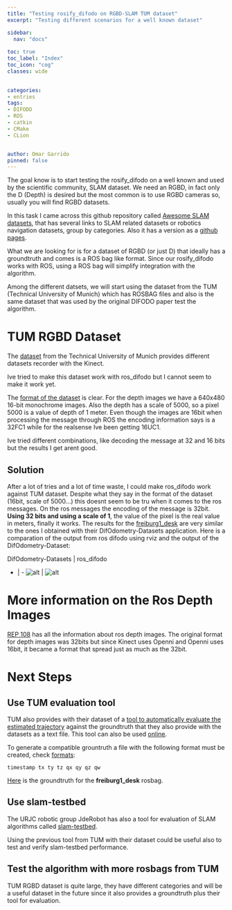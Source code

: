 ```yaml
---
title: "Testing rosify_difodo on RGBD-SLAM TUM dataset"
excerpt: "Testing different scenarios for a well known dataset"

sidebar:
  nav: "docs"
  
toc: true
toc_label: "Index"
toc_icon: "cog"
classes: wide
  

categories:
- entries
tags:
- DIFODO
- ROS
- catkin
- CMake
- CLion


author: Omar Garrido
pinned: false
---
```


The goal know is to start testing the rosify_difodo on a well known and used by the scientific community, SLAM dataset. We need an RGBD, in fact only the D (Depth) is desired but the most common is to use RGBD cameras so, usually you will find RGBD datasets.

In this task I came across this github repository called [Awesome SLAM datasets](https://github.com/youngguncho/awesome-slam-datasets), that has several links to SLAM related datasets or robotics navigation datasets, group by categories. Also it has a version as a [github pages](https://sites.google.com/view/awesome-slam-datasets/).

What we are looking for is for a dataset of RGBD (or just D) that ideally has a groundtruth and comes is a ROS bag like format. Since our rosify_difodo works with ROS, using a ROS bag will simplify integration with the algorithm.

Among the different datsets, we will start using the dataset from the TUM (Technical University of Munich) which has ROSBAG files and also is the same dataset that was used by the original DIFODO paper test the algorithm.

# TUM RGBD Dataset
The [dataset](https://vision.in.tum.de/data/datasets/rgbd-dataset) from the Technical University of Munich provides different datasets recorder with the Kinect.

Ive tried to make this dataset work with ros_difodo but I cannot seem to make it work yet.

The [format of the dataset](https://vision.in.tum.de/data/datasets/rgbd-dataset/file_formats) is clear. For the depth images we have a 640x480 16-bit monochrome images. Also the depth has a scale of 5000, so a pixel 5000 is a value of depth of 1 meter. Even though the images are 16bit when processing the message through ROS the encoding information says is a 32FC1 while for the realsense Ive been getting 16UC1.

Ive tried different combinations, like decoding the message at 32 and 16 bits but the results I get arent good.

## Solution
After a lot of tries and a lot of time waste, I could make ros_difodo work against TUM dataset. Despite what they say in the format of the dataset (16bit, scale of 5000...) this doesnt seem to be tru when it comes to the ros messages. On the ros messages the encoding of the message is 32bit. **Using 32 bits and using a scale of 1**, the value of the pixel is the real value in meters, finally it works. The results for the [freiburg1_desk](https://vision.in.tum.de/data/datasets/rgbd-dataset/download#freiburg1_desk) are very similar to the ones I obtained with their DifOdometry-Datasets application. Here is a comparation of the output from ros difodo using rviz and the output of the DifOdometry-Dataset:

DifOdometry-Datasets | ros_difodo
- | -
![alt](/2019-tfm-omar-garrido/assets/images/entry10_images/easy_320_5.png) | ![alt](/2019-tfm-omar-garrido/assets/images/entry10_images/freiburg1_desk_ros_difodo.png)


# More information on the Ros Depth Images
[REP 108](https://www.ros.org/reps/rep-0118.html) has all the information about ros depth images. The original format for depth images was 32bits but since Kinect uses Openni and Openni uses 16bit, it became a format that spread just as much as the 32bit.

# Next Steps
## Use TUM evaluation tool
TUM also provides with their dataset of a [tool to automatically evaluate the estimated trajectory](https://vision.in.tum.de/data/datasets/rgbd-dataset/tools#evaluation) against the groundtruth that they also provide with the datasets as a text file.
This tool can also be used [online](https://vision.in.tum.de/data/datasets/rgbd-dataset/online_evaluation).

To generate a compatible grountruth a file with the following format must be created, check [formats](https://vision.in.tum.de/data/datasets/rgbd-dataset/file_formats):
```
timestamp tx ty tz qx qy qz qw
```

[Here](https://vision.in.tum.de/rgbd/dataset/freiburg1/rgbd_dataset_freiburg1_desk-groundtruth.txt) is the groundtruth for the **freiburg1_desk** rosbag.

## Use slam-testbed
The URJC robotic group JdeRobot has also a tool for evaluation of SLAM algorithms called [slam-testbed](https://github.com/JdeRobot/slam-testbed).

Using the previous tool from TUM with their dataset could be useful also to test and verify slam-testbed performance.

## Test the algorithm with more rosbags from TUM
TUM RGBD dataset is quite large, they have different categories and will be a useful dataset in the future since it also provides a groundtruth plus their tool for evaluation.

